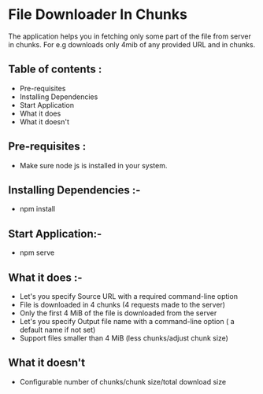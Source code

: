# File Downloader In Chunks

The application helps you in fetching only some part of the file from server in chunks.
For e.g downloads only 4mib of any provided URL and in chunks.

## Table of contents :

- Pre-requisites
- Installing Dependencies
- Start Application
- What it does
- What it doesn't
 


## Pre-requisites :

  - Make sure node js is installed in your system.


## Installing Dependencies :-

  - npm install  
  
## Start Application:-
  
  - npm serve
    
    
## What it does :-
   
  - Let's you specify Source URL with a required command-line option 
  - File is downloaded in 4 chunks (4 requests made to the server)
  - Only the first 4 MiB of the file is downloaded from the server
  - Let's you specify Output file name with a command-line option ( a default name if not set)
  - Support files smaller than 4 MiB (less chunks/adjust chunk size)
 

## What it doesn't

 - Configurable number of chunks/chunk size/total download size

  
 
 




 
